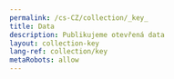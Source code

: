 ```yaml
---
permalink: /cs-CZ/collection/_key_
title: Data
description: Publikujeme otevřená data
layout: collection-key
lang-ref: collection/key
metaRobots: allow
---
```


